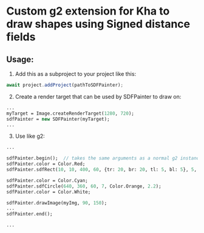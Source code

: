 # Custom g2 extension for Kha to draw shapes using Signed distance fields

## Usage:

1. Add this as a subproject to your project like this:
```javascript
await project.addProject(pathToSDFPainter);
```

2. Create a render target that can be used by SDFPainter to draw on:
```haxe
...
myTarget = Image.createRenderTarget(1280, 720);
sdfPainter = new SDFPainter(myTarget);
...
```

3. Use like g2:
```haxe
...

sdfPainter.begin();  // takes the same arguments as a normal g2 instance.
sdfPainter.color = Color.Red;
sdfPainter.sdfRect(10, 10, 400, 60, {tr: 20, br: 20, tl: 5, bl: 5}, 5, Color.White, 2.2);

sdfPainter.color = Color.Cyan;
sdfPainter.sdfCircle(640, 360, 60, 7, Color.Orange, 2.2);
sdfPainter.color = Color.White;

sdfPainter.drawImage(myImg, 90, 150);
...
sdfPainter.end();

...
```
